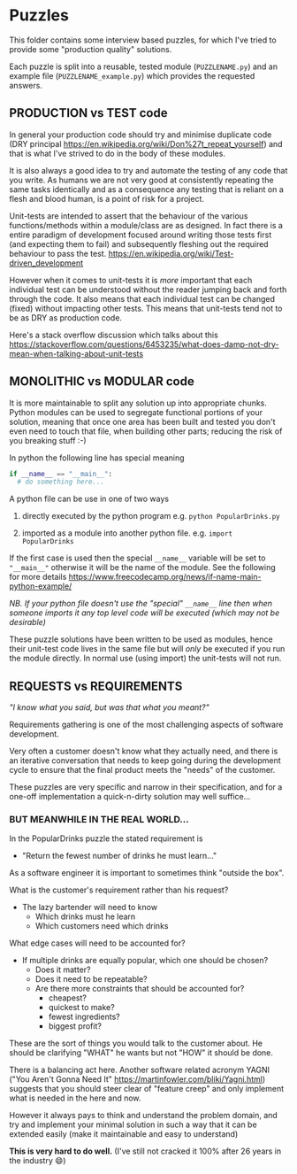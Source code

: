 # Puzzles
This folder contains some interview based puzzles, for which I've tried to provide some "production quality" solutions.

Each puzzle is split into a reusable, tested module (`PUZZLENAME.py`) and an example file  (`PUZZLENAME_example.py`) which provides the requested answers.

## PRODUCTION vs TEST code
In general your production code should try and minimise duplicate code (DRY principal https://en.wikipedia.org/wiki/Don%27t_repeat_yourself) and that is what I've strived to do in the body of these modules.

It is also always a good idea to try and automate the testing of any code that you write. As humans we are not very good at consistently repeating the same tasks identically and as a consequence any testing that is reliant on a flesh and blood human, is a point of risk for a project.

Unit-tests are intended to assert that the behaviour of the various functions/methods within a module/class are as designed. In fact there is a entire paradigm of development focused around writing those tests first (and expecting them to fail) and subsequently fleshing out the required behaviour to pass the test.
https://en.wikipedia.org/wiki/Test-driven_development

However when it comes to unit-tests it is *more* important that each individual test can be understood without the reader jumping back and forth through the code. It also means that each individual test can be changed (fixed) without impacting other tests. This means that unit-tests tend not to be as DRY as production code.

Here's a stack overflow discussion which talks about this
https://stackoverflow.com/questions/6453235/what-does-damp-not-dry-mean-when-talking-about-unit-tests

## MONOLITHIC vs MODULAR code
It is more maintainable to split any solution up into appropriate chunks. Python modules can be used to segregate functional portions of your solution, meaning that once one area has been built and tested you don't even need to touch that file, when building other parts; reducing the risk of you breaking stuff :-)

In python the following line has special meaning

```python
if __name__ == "__main__":
  # do something here...
```

A python file can be use in one of two ways
1) directly executed by the python program
   e.g. `python PopularDrinks.py`
   
2) imported as a module into another python file.
    e.g. `import PopularDrinks`

If the first case is used then the special `__name__` variable will be set to `"__main__"` otherwise it will be the name of the module.
See the following for more details
https://www.freecodecamp.org/news/if-name-main-python-example/

_NB. If your python file doesn't use the "special" `__name__` line then when someone imports it any top level code will be executed (which may not be desirable)_

These puzzle solutions have been written to be used as modules, hence their unit-test code lives in the same file but will *only* be executed if you run the module directly. In normal use (using import) the unit-tests will not run.

## REQUESTS vs REQUIREMENTS
_*"I know what you said, but was that what you meant?"*_

Requirements gathering is one of the most challenging aspects of software development.

Very often a customer doesn't know what they actually need, and there is an iterative conversation that needs to keep going during the development cycle to ensure that the final product meets the "needs" of the customer.

These puzzles are very specific and narrow in their specification, and for a one-off implementation a quick-n-dirty solution may well suffice...

### BUT MEANWHILE IN THE REAL WORLD...

In the PopularDrinks puzzle the stated requirement is
- "Return the fewest number of drinks he must learn..."

As a software engineer it is important to sometimes think "outside the box".

What is the customer's requirement rather than his request?
- The lazy bartender will need to know
  - Which drinks must he learn
  - Which customers need which drinks

What edge cases will need to be accounted for?
- If multiple drinks are equally popular, which one should be chosen?
  - Does it matter?
  - Does it need to be repeatable?
  - Are there more constraints that should be accounted for?
    - cheapest?
    - quickest to make?
    - fewest ingredients?
    - biggest profit?

These are the sort of things you would talk to the customer about. He should be clarifying "WHAT" he wants but not "HOW" it should be done.

There is a balancing act here. Another software related acronym YAGNI ("You Aren't Gonna Need It" https://martinfowler.com/bliki/Yagni.html) suggests that you should steer clear of "feature creep" and only implement what is needed in the here and now.

However it always pays to think and understand the problem domain, and try and implement your minimal solution in such a way that it can be extended easily (make it maintainable and easy to understand)

**This is very hard to do well.** (I've still not cracked it 100% after 26 years in the industry :smile:)

